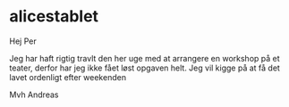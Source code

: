 # alicestablet

Hej Per

Jeg har haft rigtig travlt den her uge med at arrangere en workshop på et teater, derfor har jeg ikke fået løst opgaven helt. Jeg vil kigge på at få det lavet ordenligt efter weekenden

Mvh
Andreas
